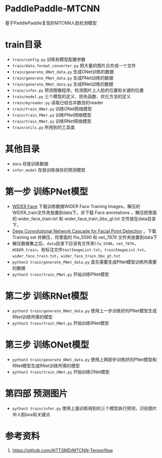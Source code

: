 # PaddlePaddle-MTCNN
基于PaddlePaddle复现的MTCNN人脸检测模型


# train目录
 - `train/config.py` 训练和模型配置参数
 - `train/data_format_converter.py` 把大量的图片合并成一个文件
 - `train/generate_ONet_data.py` 生成ONet训练的数据
 - `train/generate_PNet_data.py` 生成PNet训练的数据
 - `train/generate_RNet_data.py` 生成RNet训练的数据
 - `train/infer.py` 预测图像程序，检测图片上人脸的位置和关键的位置
 - `train/model.py` 三个模型的定义、损失函数、优化方法的定义
 - `train/myreader.py` 读取已经合并数目的reader
 - `train/train_ONet.py` 训练ONet网络模型
 - `train/train_PNet.py` 训练PNet网络模型
 - `train/train_RNet.py` 训练RNet网络模型
 - `train/utils.py` 所用到的工具类
 
 
# 其他目录
 - `data` 存放训练数据
 - `infer_model` 存放训练保存的预测模型
 
# 第一步 训练PNet模型
 - [WIDER Face](http://mmlab.ie.cuhk.edu.hk/projects/WIDERFace/) 下载训练数据WIDER Face Training Images，解压的WIDER_train文件夹放置到data下。并下载 Face annotations ，解压把里面的 wider_face_train.txt 和 wider_face_train_bbx_gt.txt 文件放在data目录下，
 - [Deep Convolutional Network Cascade for Facial Point Detection](http://mmlab.ie.cuhk.edu.hk/archive/CNN_FacePoint.htm) 。下载 Training set 并解压，将里面的 lfw_5590 和 net_7876 文件夹放置到data下
 - 解压数据集之后，`data`目录下应该有文件夹`lfw_5590`，`net_7876`，`WIDER_train`，有标注文件`testImageList.txt`，`trainImageList.txt`，`wider_face_train.txt`，`wider_face_train_bbx_gt.txt`
 - `python3 train/generate_PNet_data.py` 首先需要生成PNet模型训练所需要的数据
 - `python3 train/train_PNet.py` 开始训练PNet模型

# 第二步 训练RNet模型
 - `python3 train/generate_RNet_data.py` 使用上一步训练好的PNet模型生成RNet训练所需的模型
 - `python3 train/train_RNet.py` 开始训练RNet模型


# 第三步 训练ONet模型
 - `python3 train/generate_ONet_data.py` 使用上两部步训练好的PNet模型和RNet模型生成RNet训练所需的模型
 - `python3 train/train_ONet.py` 开始训练ONet模型


# 第四部 预测图片
 - `python3 train/infer.py` 使用上面训练得到的三个模型执行预测，识别图片中人脸box和关键点


# 参考资料
1. https://github.com/AITTSMD/MTCNN-Tensorflow





